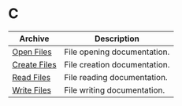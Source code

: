 # C

| Archive                           | Description                  |
|-----------------------------------|------------------------------|
| [Open Files](./Open-Files.md)     | File opening documentation.  |
| [Create Files](./Create-Files.md) | File creation documentation. |
| [Read Files](./Read-Files.md)     | File reading documentation.  |
| [Write Files](./Write-Files.md)   | File writing documentation.  |